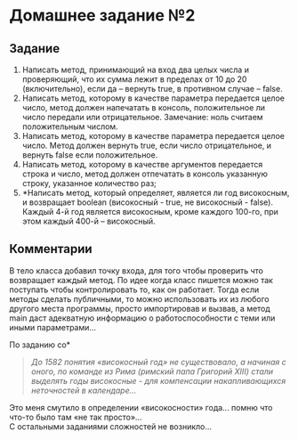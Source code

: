 # Домашнее задание №2

## Задание
1. Написать метод, принимающий на вход два целых числа и проверяющий, что их сумма лежит в пределах от 10 до 20 (включительно), если да – вернуть true, в противном случае – false.
2. Написать метод, которому в качестве параметра передается целое число, метод должен напечатать в консоль, положительное ли число передали или отрицательное. Замечание: ноль считаем положительным числом. 
3. Написать метод, которому в качестве параметра передается целое число. Метод должен вернуть true, если число отрицательное, и вернуть false если положительное.
4. Написать метод, которому в качестве аргументов передается строка и число, метод должен отпечатать в консоль указанную строку, указанное количество раз;
5. *Написать метод, который определяет, является ли год високосным, и возвращает boolean (високосный - true, не високосный - false). Каждый 4-й год является високосным, кроме каждого 100-го, при этом каждый 400-й – високосный.

## Комментарии
В тело класса добавил точку входа, для того чтобы проверить что возвращает каждый метод. По идее когда класс пишется можно так поступать чтобы контролировать то, как он работает. Тогда если методы сделать публичными, то можно использовать их из любого другого места программы, просто импортировав и вызвав, а метод main даст адекватную информацию о работоспособности с теми или иными параметрами...  

По заданию со*  
>*До 1582 понятия «високосный год» не существовало, а начиная с оного, по команде из Рима (римский папа Григорий XIII) стали выделять годы високосные - для компенсации накапливающихся неточностей в календаре...*  

Это меня смутило в определении «високосности» года... помню что что-то было там «не так просто»…  
С остальными заданиями сложностей не возникло... 
